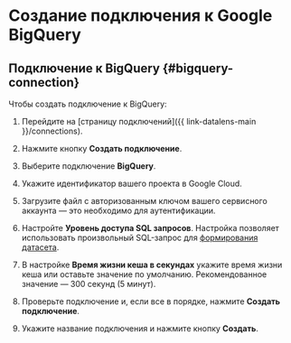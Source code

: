 # Создание подключения к Google BigQuery

## Подключение к BigQuery {#bigquery-connection}

Чтобы создать подключение к BigQuery:


1. Перейдите на [страницу подключений]({{ link-datalens-main }}/connections).
1. Нажмите кнопку **Создать подключение**.



1. Выберите подключение **BigQuery**.
1. Укажите идентификатор вашего проекта в Google Cloud.
1. Загрузите файл с авторизованным ключом вашего сервисного аккаунта — это необходимо для аутентификации.
1. Настройте **Уровень доступа SQL запросов**. Настройка позволяет использовать произвольный SQL-запрос для [формирования датасета](../../concepts/dataset/settings.md#sql-request-in-datatset).
1. В настройке **Время жизни кеша в секундах** укажите время жизни кеша или оставьте значение по умолчанию. Рекомендованное значение — 300 секунд (5 минут).
1. Проверьте подключение и, если все в порядке, нажмите **Создать подключение**.
1. Укажите название подключения и нажмите кнопку **Создать**.